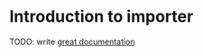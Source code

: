 # Introduction to importer

TODO: write [great documentation](http://jacobian.org/writing/what-to-write/)
